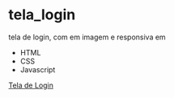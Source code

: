 # tela_login

tela de login, com em imagem e responsiva em

* HTML
* CSS
* Javascript

[Tela de Login](https://michelmleal.github.io/tela_login/)
